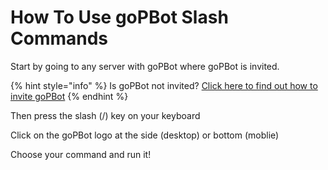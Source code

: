 # How To Use goPBot Slash Commands

Start by going to any server with goPBot where goPBot is invited.

{% hint style="info" %}
Is goPBot not invited? [Click here to find out how to invite goPBot](../../how-to-invite.md)
{% endhint %}

Then press the slash (/) key on your keyboard

Click on the goPBot logo at the side (desktop) or bottom (moblie)&#x20;

Choose your command and run it!
